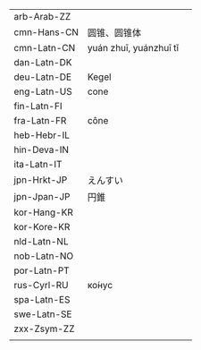 | | | |
|-|-|-|
| arb-Arab-ZZ |  |  |
| cmn-Hans-CN | 圆锥、圆锥体 |  |
| cmn-Latn-CN | yuán zhuī, yuánzhuī tǐ |  |
| dan-Latn-DK |  |  |
| deu-Latn-DE | Kegel |  |
| eng-Latn-US | cone |  |
| fin-Latn-FI |  |  |
| fra-Latn-FR | cône |  |
| heb-Hebr-IL |  |  |
| hin-Deva-IN |  |  |
| ita-Latn-IT |  |  |
| jpn-Hrkt-JP | えんすい |  |
| jpn-Jpan-JP | 円錐 |  |
| kor-Hang-KR |  |  |
| kor-Kore-KR |  |  |
| nld-Latn-NL |  |  |
| nob-Latn-NO |  |  |
| por-Latn-PT |  |  |
| rus-Cyrl-RU | ко́нус |  |
| spa-Latn-ES |  |  |
| swe-Latn-SE |  |  |
| zxx-Zsym-ZZ |  |  |
|  |  |  |
